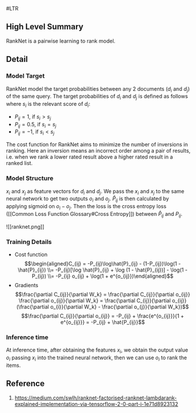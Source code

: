 #LTR 

## High Level Summary
RankNet is a pairwise learning to rank model.

## Detail
### Model Target
RankNet model the target probabilities between any 2 documents ($d_i$ and $d_j$) of the same query. The target probabilities of $d_i$ and $d_j$ is defined as follows where $s_i$ is the relevant score of $d_i$:
- $P_{ij} = 1$, if $s_i > s_j$
-  $P_{ij} = 0.5$, if $s_i = s_j$
-  $P_{ij} = -1$, if $s_i < s_j$

The cost function for RankNet aims to minimize the number of inversions in ranking. Here an inversion means an incorrect order among a pair of results, i.e. when we rank a lower rated result above a higher rated result in a ranked list.

### Model Structure
$x_i$ and $x_j$ as feature vectors for $d_i$ and $d_j$. We pass the $x_i$ and $x_j$ to the same neural network to get two outputs $o_i$ and $o_j$. $\hat{P}_{ij}$ is then calculated by applying sigmoid on $o_i - o_j$. Then the loss is the cross entropy loss ([[Common Loss Function Glossary#Cross Entropy]]) between $\hat{P}_{ij}$ and $P_{ij}$.

![[ranknet.png]]
### Training Details
- Cost function $$\begin{aligned}C_{ij} = -P_{ij}\log\hat{P}_{ij} - (1-P_{ij})\log(1 - \hat{P}_{ij}) \\= -P_{ij}[\log \hat{P}_{ij} + \log (1 - \hat{P}_{ij})] - \log(1 - P_{ij}) \\= -P_{ij} o_{ij} + \log(1 + e^{o_{ij}})\end{aligned}$$
- Gradients $$\frac{\partial C_{ij}}{\partial W_k} = \frac{\partial C_{ij}}{\partial o_{ij}} \frac{\partial o_{ij}}{\partial W_k} = \frac{\partial C_{ij}}{\partial o_{ij}} (\frac{\partial o_{i}}{\partial W_k} - \frac{\partial o_{j}}{\partial W_k})$$ $$\frac{\partial C_{ij}}{\partial o_{ij}} = -P_{ij} + \frac{e^{o_{ij}}}{1 + e^{o_{ij}}} = -P_{ij} + \hat{P_{ij}}$$
### Inference time
At inference time, after obtaining the features $x_i$, we obtain the output value $o_i$ passing $x_i$ into the trained neural network, then we can use $o_i$ to rank the items.
## Reference
1. https://medium.com/swlh/ranknet-factorised-ranknet-lambdarank-explained-implementation-via-tensorflow-2-0-part-i-1e71d8923132